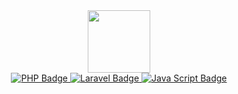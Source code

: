 <div id="header" align="center">
  <img src="https://media.giphy.com/media/M9gbBd9nbDrOTu1Mqx/giphy.gif" width="100"/>
  <div id="badges">
  <a href="your-PHP-URL">
    <img src="https://img.shields.io/badge/PHP-blue?style=for-the-badge&logo=php&logoColor=white" alt="PHP Badge"/>
  </a>
  <a href="your-laravel-URL">
    <img src="https://img.shields.io/badge/Laravel-red?style=for-the-badge&logo=laravel&logoColor=white" alt="Laravel Badge"/>
  </a>
  <a href="your-Javascript-URL">
    <img src="https://img.shields.io/badge/JavaScript-yellow?style=for-the-badge&logo=javascript&logoColor=white" alt="Java Script Badge"/>
  </a>
</div>
</div>
